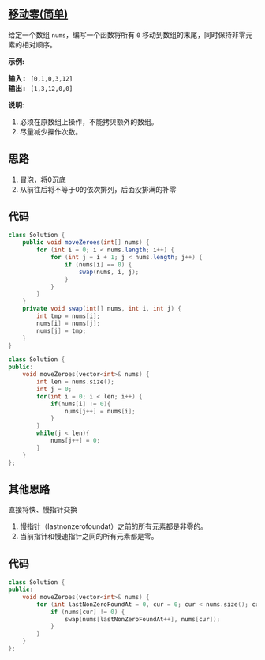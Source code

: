## [移动零(简单)](https://leetcode-cn.com/problems/move-zeroes/)
<div class="notranslate"><p>给定一个数组 <code>nums</code>，编写一个函数将所有 <code>0</code> 移动到数组的末尾，同时保持非零元素的相对顺序。</p>

<p><strong>示例:</strong></p>

<pre><strong>输入:</strong> <code>[0,1,0,3,12]</code>
<strong>输出:</strong> <code>[1,3,12,0,0]</code></pre>

<p><strong>说明</strong>:</p>

<ol>
	<li>必须在原数组上操作，不能拷贝额外的数组。</li>
	<li>尽量减少操作次数。</li>
</ol>
</div>

## 思路
1. 冒泡，将0沉底
2. 从前往后将不等于0的依次排列，后面没排满的补零

## 代码
```java
class Solution {
    public void moveZeroes(int[] nums) {
        for (int i = 0; i < nums.length; i++) {
            for (int j = i + 1; j < nums.length; j++) {
                if (nums[i] == 0) {
                    swap(nums, i, j);
                }
            }
        }
    }
    private void swap(int[] nums, int i, int j) {
        int tmp = nums[i];
        nums[i] = nums[j];
        nums[j] = tmp;
    }
}
```

```c++
class Solution {
public:
    void moveZeroes(vector<int>& nums) {
        int len = nums.size();
        int j = 0;
        for(int i = 0; i < len; i++) {
            if(nums[i] != 0){
                nums[j++] = nums[i];
            }
        }
        while(j < len){
            nums[j++] = 0;
        }
    }
};
```
## 其他思路
直接将快、慢指针交换
1. 慢指针（lastnonzerofoundat）之前的所有元素都是非零的。
2. 当前指针和慢速指针之间的所有元素都是零。

## 代码
```c++
class Solution {
public:
    void moveZeroes(vector<int>& nums) {
        for (int lastNonZeroFoundAt = 0, cur = 0; cur < nums.size(); cur++) {
            if (nums[cur] != 0) {
                swap(nums[lastNonZeroFoundAt++], nums[cur]);
            }
        }
    }
};
```